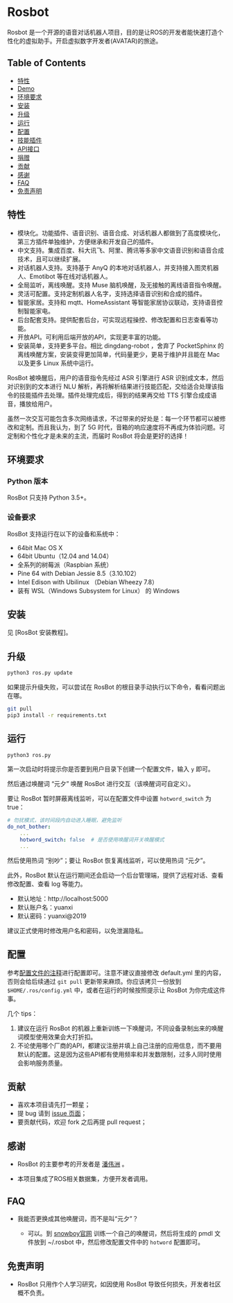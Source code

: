 # Rosbot

<p align="center">
  <a href="https://ros.dev" target="_blank">
  </a>
</p>

<p>
     Rosbot 是一个开源的语音对话机器人项目，目的是让ROS的开发者能快速打造个性化的虚拟助手。开启虚拟数字开发者(AVATAR)的旅途。
</p>


## Table of Contents

* [特性](#特性)
* [Demo](#demo)
* [环境要求](#环境要求)
* [安装](#安装)
* [升级](#升级)
* [运行](#运行)
* [配置](#配置)
* [技能插件](#插件)
* [API接口](#api-接口)
* [捐赠](#捐赠)
* [贡献](#贡献)
* [感谢](#感谢)
* [FAQ](#faq)
* [免责声明](#免责声明)

## 特性

* 模块化。功能插件、语音识别、语音合成、对话机器人都做到了高度模块化，第三方插件单独维护，方便继承和开发自己的插件。
* 中文支持。集成百度、科大讯飞、阿里、腾讯等多家中文语音识别和语音合成技术，且可以继续扩展。
* 对话机器人支持。支持基于 AnyQ 的本地对话机器人，并支持接入图灵机器人、Emotibot 等在线对话机器人。
* 全局监听，离线唤醒。支持 Muse 脑机唤醒，及无接触的离线语音指令唤醒。
* 灵活可配置。支持定制机器人名字，支持选择语音识别和合成的插件。
* 智能家居。支持和 mqtt、HomeAssistant 等智能家居协议联动，支持语音控制智能家电。
* 后台配套支持。提供配套后台，可实现远程操控、修改配置和日志查看等功能。
* 开放API。可利用后端开放的API，实现更丰富的功能。
* 安装简单，支持更多平台。相比 dingdang-robot ，舍弃了 PocketSphinx 的离线唤醒方案，安装变得更加简单，代码量更少，更易于维护并且能在 Mac 以及更多 Linux 系统中运行。


RosBot 被唤醒后，用户的语音指令先经过 ASR 引擎进行 ASR 识别成文本，然后对识别到的文本进行 NLU 解析，再将解析结果进行技能匹配，交给适合处理该指令的技能插件去处理。插件处理完成后，得到的结果再交给 TTS 引擎合成成语音，播放给用户。

虽然一次交互可能包含多次网络请求，不过带来的好处是：每一个环节都可以被修改和定制。而且我认为，到了 5G 时代，音箱的响应速度将不再成为体验问题。可定制和个性化才是未来的主流，而届时 RosBot 将会是更好的选择！


## 环境要求 ##

### Python 版本 ###

RosBot 只支持 Python 3.5+。

### 设备要求 ###

RosBot 支持运行在以下的设备和系统中：

* 64bit Mac OS X
* 64bit Ubuntu（12.04 and 14.04）
* 全系列的树莓派（Raspbian 系统）
* Pine 64 with Debian Jessie 8.5（3.10.102）
* Intel Edison with Ubilinux （Debian Wheezy 7.8）
* 装有 WSL（Windows Subsystem for Linux） 的 Windows

## 安装 ##

见 [RosBot 安装教程]。

## 升级

``` bash
python3 ros.py update
```

如果提示升级失败，可以尝试在 RosBot 的根目录手动执行以下命令，看看问题出在哪。

``` sh
git pull
pip3 install -r requirements.txt
```

## 运行 ##

``` bash
python3 ros.py
```

第一次启动时将提示你是否要到用户目录下创建一个配置文件，输入 `y` 即可。

然后通过唤醒词 “元夕” 唤醒 RosBot 进行交互（该唤醒词可自定义）。

要让 RosBot 暂时屏蔽离线监听，可以在配置文件中设置 `hotword_switch` 为 true：

``` yaml
# 勿扰模式，该时间段内自动进入睡眠，避免监听
do_not_bother:
    ...
    hotword_switch: false  # 是否使用唤醒词开关唤醒模式
    ...
```

然后使用热词 “别吵”；要让 RosBot 恢复离线监听，可以使用热词 “元夕”。

此外，RosBot 默认在运行期间还会启动一个后台管理端，提供了远程对话、查看修改配置、查看 log 等能力。

- 默认地址：http://localhost:5000
- 默认账户名：yuanxi
- 默认密码：yuanxi@2019

建议正式使用时修改用户名和密码，以免泄漏隐私。

## 配置 ##

参考[配置文件的注释](https://github.com/yoonee/RosBot/blob/master/static/default.yml)进行配置即可。注意不建议直接修改 default.yml 里的内容，否则会给后续通过 `git pull` 更新带来麻烦。你应该拷贝一份放到 `$HOME/.ros/config.yml` 中，或者在运行的时候按照提示让 RosBot 为你完成这件事。

几个 tips：

1. 建议在运行 RosBot 的机器上重新训练一下唤醒词，不同设备录制出来的唤醒词模型使用效果会大打折扣。
2. 不论使用哪个厂商的API，都建议注册并填上自己注册的应用信息，而不要用默认的配置。这是因为这些API都有使用频率和并发数限制，过多人同时使用会影响服务质量。


## 贡献

* 喜欢本项目请先打一颗星；
* 提 bug 请到 [issue 页面](https://github.com/ROS-Hub/RosBot/issues)；
* 要贡献代码，欢迎 fork 之后再提 pull request；






## 感谢
* RosBot 的主要参考的开发者是 [潘伟洲](http://hahack.com) 。

* 本项目集成了ROS相关数据集，方便开发者调用。


## FAQ

- 我能否更换成其他唤醒词，而不是叫“元夕”？

  - 可以。到 [snowboy官网](http://snowboy.kitt.ai/) 训练一个自己的唤醒词，然后将生成的 pmdl 文件放到 ~/.rosbot 中，然后修改配置文件中的 `hotword` 配置即可。
  

## 免责声明

* RosBot 只用作个人学习研究，如因使用 RosBot 导致任何损失，开发者社区概不负责。

